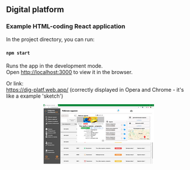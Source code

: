 ## Digital platform
### Example HTML-coding React application

In the project directory, you can run:

#### `npm start`

Runs the app in the development mode.<br />
Open [http://localhost:3000](http://localhost:3000) to view it in the browser.
   

Or link:   
https://dig-platf.web.app/     (correctly displayed in Opera and Chrome - it's like a example 'sketch')


<p align="center">
  <img src="img/view.png" width="300">
</p>

